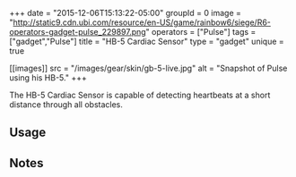 +++
date = "2015-12-06T15:13:22-05:00"
groupId = 0
image = "http://static9.cdn.ubi.com/resource/en-US/game/rainbow6/siege/R6-operators-gadget-pulse_229897.png"
operators = ["Pulse"]
tags = ["gadget","Pulse"]
title = "HB-5 Cardiac Sensor"
type = "gadget"
unique = true

[[images]]
  src = "/images/gear/skin/gb-5-live.jpg"
  alt = "Snapshot of Pulse using his HB-5."
+++

The HB-5 Cardiac Sensor is capable of detecting heartbeats at a short distance through all obstacles.

## Usage

## Notes
